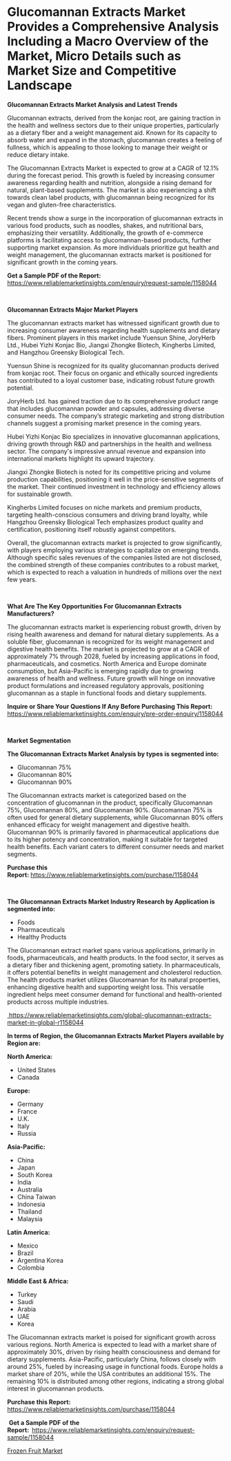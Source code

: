 <p><h1>Glucomannan Extracts Market Provides a Comprehensive Analysis Including a Macro Overview of the Market, Micro Details such as Market Size and Competitive Landscape</h1></p><p><strong>Glucomannan Extracts Market Analysis and Latest Trends</strong></p>
<p><p>Glucomannan extracts, derived from the konjac root, are gaining traction in the health and wellness sectors due to their unique properties, particularly as a dietary fiber and a weight management aid. Known for its capacity to absorb water and expand in the stomach, glucomannan creates a feeling of fullness, which is appealing to those looking to manage their weight or reduce dietary intake.</p><p>The Glucomannan Extracts Market is expected to grow at a CAGR of 12.1% during the forecast period. This growth is fueled by increasing consumer awareness regarding health and nutrition, alongside a rising demand for natural, plant-based supplements. The market is also experiencing a shift towards clean label products, with glucomannan being recognized for its vegan and gluten-free characteristics.</p><p>Recent trends show a surge in the incorporation of glucomannan extracts in various food products, such as noodles, shakes, and nutritional bars, emphasizing their versatility. Additionally, the growth of e-commerce platforms is facilitating access to glucomannan-based products, further supporting market expansion. As more individuals prioritize gut health and weight management, the glucomannan extracts market is positioned for significant growth in the coming years.</p></p>
<p><strong>Get a Sample PDF of the Report:&nbsp;</strong> <a href="https://www.reliablemarketinsights.com/enquiry/request-sample/1158044?utm_campaign=3531&utm_medium=2&utm_source=Github&utm_content=ia&utm_term=07042025&utm_id=glucomannan-extracts">https://www.reliablemarketinsights.com/enquiry/request-sample/1158044</a></p>
<p>&nbsp;</p>
<p><strong>Glucomannan Extracts Major Market Players</strong></p>
<p><p>The glucomannan extracts market has witnessed significant growth due to increasing consumer awareness regarding health supplements and dietary fibers. Prominent players in this market include Yuensun Shine, JoryHerb Ltd., Hubei Yizhi Konjac Bio, Jiangxi Zhongke Biotech, Kingherbs Limited, and Hangzhou Greensky Biological Tech. </p><p>Yuensun Shine is recognized for its quality glucomannan products derived from konjac root. Their focus on organic and ethically sourced ingredients has contributed to a loyal customer base, indicating robust future growth potential. </p><p>JoryHerb Ltd. has gained traction due to its comprehensive product range that includes glucomannan powder and capsules, addressing diverse consumer needs. The company’s strategic marketing and strong distribution channels suggest a promising market presence in the coming years.</p><p>Hubei Yizhi Konjac Bio specializes in innovative glucomannan applications, driving growth through R&D and partnerships in the health and wellness sector. The company's impressive annual revenue and expansion into international markets highlight its upward trajectory.</p><p>Jiangxi Zhongke Biotech is noted for its competitive pricing and volume production capabilities, positioning it well in the price-sensitive segments of the market. Their continued investment in technology and efficiency allows for sustainable growth.</p><p>Kingherbs Limited focuses on niche markets and premium products, targeting health-conscious consumers and driving brand loyalty, while Hangzhou Greensky Biological Tech emphasizes product quality and certification, positioning itself robustly against competitors. </p><p>Overall, the glucomannan extracts market is projected to grow significantly, with players employing various strategies to capitalize on emerging trends. Although specific sales revenues of the companies listed are not disclosed, the combined strength of these companies contributes to a robust market, which is expected to reach a valuation in hundreds of millions over the next few years.</p></p>
<p>&nbsp;</p>
<p><strong>What Are The Key Opportunities For Glucomannan Extracts Manufacturers?</strong></p>
<p><p>The glucomannan extracts market is experiencing robust growth, driven by rising health awareness and demand for natural dietary supplements. As a soluble fiber, glucomannan is recognized for its weight management and digestive health benefits. The market is projected to grow at a CAGR of approximately 7% through 2028, fueled by increasing applications in food, pharmaceuticals, and cosmetics. North America and Europe dominate consumption, but Asia-Pacific is emerging rapidly due to growing awareness of health and wellness. Future growth will hinge on innovative product formulations and increased regulatory approvals, positioning glucomannan as a staple in functional foods and dietary supplements.</p></p>
<p><strong>Inquire or Share Your Questions If Any Before Purchasing This Report:</strong> <a href="https://www.reliablemarketinsights.com/enquiry/pre-order-enquiry/1158044?utm_campaign=3531&utm_medium=2&utm_source=Github&utm_content=ia&utm_term=07042025&utm_id=glucomannan-extracts">https://www.reliablemarketinsights.com/enquiry/pre-order-enquiry/1158044</a></p>
<p>&nbsp;</p>
<p><strong>Market Segmentation</strong></p>
<p><strong>The Glucomannan Extracts Market Analysis by types is segmented into:</strong></p>
<p><ul><li>Glucomannan 75%</li><li>Glucomannan 80%</li><li>Glucomannan 90%</li></ul></p>
<p><p>The Glucomannan extracts market is categorized based on the concentration of glucomannan in the product, specifically Glucomannan 75%, Glucomannan 80%, and Glucomannan 90%. Glucomannan 75% is often used for general dietary supplements, while Glucomannan 80% offers enhanced efficacy for weight management and digestive health. Glucomannan 90% is primarily favored in pharmaceutical applications due to its higher potency and concentration, making it suitable for targeted health benefits. Each variant caters to different consumer needs and market segments.</p></p>
<p><strong>Purchase this Report:&nbsp;</strong><a href="https://www.reliablemarketinsights.com/purchase/1158044?utm_campaign=3531&utm_medium=2&utm_source=Github&utm_content=ia&utm_term=07042025&utm_id=glucomannan-extracts">https://www.reliablemarketinsights.com/purchase/1158044</a></p>
<p>&nbsp;</p>
<p><strong>The Glucomannan Extracts Market Industry Research by Application is segmented into:</strong></p>
<p><ul><li>Foods</li><li>Pharmaceuticals</li><li>Healthy Products</li></ul></p>
<p><p>The Glucomannan extract market spans various applications, primarily in foods, pharmaceuticals, and health products. In the food sector, it serves as a dietary fiber and thickening agent, promoting satiety. In pharmaceuticals, it offers potential benefits in weight management and cholesterol reduction. The health products market utilizes Glucomannan for its natural properties, enhancing digestive health and supporting weight loss. This versatile ingredient helps meet consumer demand for functional and health-oriented products across multiple industries.</p></p>
<p><a href="https://www.reliablemarketinsights.com/global-glucomannan-extracts-market-in-global-r1158044?utm_campaign=3531&utm_medium=2&utm_source=Github&utm_content=ia&utm_term=07042025&utm_id=glucomannan-extracts">&nbsp;https://www.reliablemarketinsights.com/global-glucomannan-extracts-market-in-global-r1158044</a></p>
<p><strong>In terms of Region, the Glucomannan Extracts Market Players available by Region are:</strong></p>
<p>
    <p> <strong> North America: </strong>
        <ul>
            <li>United States</li>
            <li>Canada</li>
        </ul>
        </p> 
    <p> <strong> Europe: </strong>
        <ul>
            <li>Germany</li>
            <li>France</li>
            <li>U.K.</li>
            <li>Italy</li>
            <li>Russia</li>
        </ul>
        </p> 
    <p> <strong> Asia-Pacific: </strong>
        <ul>
            <li>China</li>
            <li>Japan</li>
            <li>South Korea</li>
            <li>India</li>
            <li>Australia</li>
            <li>China Taiwan</li>
            <li>Indonesia</li>
            <li>Thailand</li>
            <li>Malaysia</li>
        </ul>
        </p> 
    <p> <strong> Latin America: </strong>
        <ul>
            <li>Mexico</li>
            <li>Brazil</li>
            <li>Argentina Korea</li>
            <li>Colombia</li>
        </ul>
        </p> 
    <p> <strong> Middle East & Africa: </strong>
        <ul>
            <li>Turkey</li>
            <li>Saudi</li>
            <li>Arabia</li>
            <li>UAE</li>
            <li>Korea</li>
        </ul>
    </p>
    </p>
<p><p>The Glucomannan extracts market is poised for significant growth across various regions. North America is expected to lead with a market share of approximately 30%, driven by rising health consciousness and demand for dietary supplements. Asia-Pacific, particularly China, follows closely with around 25%, fueled by increasing usage in functional foods. Europe holds a market share of 20%, while the USA contributes an additional 15%. The remaining 10% is distributed among other regions, indicating a strong global interest in glucomannan products.</p></p>
<p><strong>Purchase this Report: </strong><a href="https://www.reliablemarketinsights.com/purchase/1158044?utm_campaign=3531&utm_medium=2&utm_source=Github&utm_content=ia&utm_term=07042025&utm_id=glucomannan-extracts">https://www.reliablemarketinsights.com/purchase/1158044</a></p>
<p>&nbsp;<strong>Get a Sample PDF of the Report:&nbsp;&nbsp;</strong><a href="https://www.reliablemarketinsights.com/enquiry/request-sample/1158044?utm_campaign=3531&utm_medium=2&utm_source=Github&utm_content=ia&utm_term=07042025&utm_id=glucomannan-extracts">https://www.reliablemarketinsights.com/enquiry/request-sample/1158044</a></p>
<p><strong></strong></p>
<p><p><a href="https://github.com/leijavaagexo/Market-Research-Report-List-1/blob/main/frozen-fruit-market.md?utm_campaign=3531&utm_medium=2&utm_source=Github&utm_content=ia&utm_term=07042025&utm_id=glucomannan-extracts">Frozen Fruit Market</a></p></p>